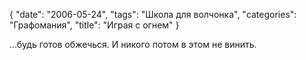 {
   "date": "2006-05-24",
   "tags": "Школа для волчонка",
   "categories": "Графомания",
   "title": "Играя с огнем"
}

...будь готов обжечься. И никого потом в этом не винить.
